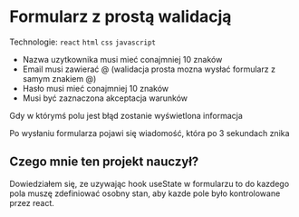 # Formularz z prostą walidacją

Technologie: `react` `html` `css` `javascript`

- Nazwa uzytkownika musi mieć conajmniej 10 znaków
- Email musi zawierać @ (walidacja prosta mozna wysłać formularz z samym znakiem @)
- Hasło musi mieć conajmniej 10 znaków
- Musi być zaznaczona akceptacja warunków

Gdy w którymś polu jest błąd zostanie wyświetlona informacja

Po wysłaniu formularza pojawi się wiadomość, która po 3 sekundach znika

## Czego mnie ten projekt nauczył?

Dowiedziałem się, ze uzywając hook useState w formularzu to do kazdego pola muszę zdefiniować osobny stan, aby kazde
pole było kontrolowane przez react.
